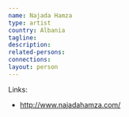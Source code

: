 ```yaml
---
name: Najada Hamza
type: artist
country: Albania
tagline:
description:
related-persons:
connections:
layout: person
---
```

Links:
* <http://www.najadahamza.com/>
